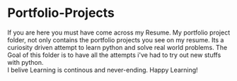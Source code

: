 # Portfolio-Projects
If you are here you must have come across my Resume. 
My portfolio project folder, not only contains the portfolio projects you see on my resume.
Its a curiosity driven attempt to learn python and solve real world problems. 
The Goal of this folder is to have all the attempts i've had to try out new stuffs with python.  
I belive Learning is continous and never-ending. 
Happy Learning!
